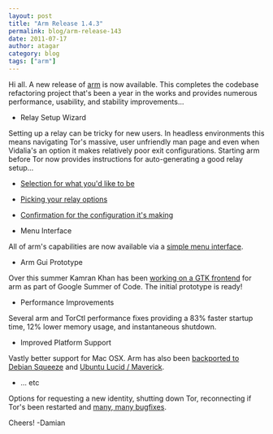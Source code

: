 ```yaml
---
layout: post
title: "Arm Release 1.4.3"
permalink: blog/arm-release-143
date: 2011-07-17
author: atagar
category: blog
tags: ["arm"]
---
```


Hi all. A new release of [arm](http://www.atagar.com/arm/) is now available. This completes the codebase refactoring project that's been a year in the works and provides numerous performance, usability, and stability improvements...

- Relay Setup Wizard

Setting up a relay can be tricky for new users. In headless environments this means navigating Tor's massive, user unfriendly man page and even when Vidalia's an option it makes relatively poor exit configurations. Starting arm before Tor now provides instructions for auto-generating a good relay setup...

  - [Selection for what you'd like to be](http://www.atagar.com/transfer/tmp/arm_wizard1.png)
  - [Picking your relay options](http://www.atagar.com/transfer/tmp/arm_wizard2.png)
  - [Confirmation for the configuration it's making](http://www.atagar.com/transfer/tmp/arm_wizard3.png)

- Menu Interface

All of arm's capabilities are now available via a [simple menu interface](http://www.atagar.com/transfer/tmp/arm_menu.png).

- Arm Gui Prototype

Over this summer Kamran Khan has been [working on a GTK frontend](http://inspirated.com/2011/06/28/summer-of-code-progress-graphs-logs-and-acid) for arm as part of Google Summer of Code. The initial prototype is ready!

- Performance Improvements

Several arm and TorCtl performance fixes providing a 83% faster startup time, 12% lower memory usage, and instantaneous shutdown.

- Improved Platform Support

Vastly better support for Mac OSX. Arm has also been [backported to Debian Squeeze](http://packages.debian.org/squeeze-backports/tor-arm) and [Ubuntu Lucid / Maverick](https://bugs.launchpad.net/maverick-backports/+bug/721886).

- ... etc

Options for requesting a new identity, shutting down Tor, reconnecting if Tor's been restarted and [many, many bugfixes](http://www.atagar.com/arm/releaseNotes.php#1.4.3).

Cheers! -Damian

